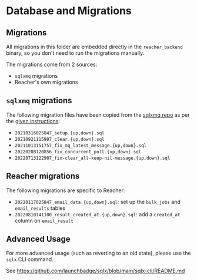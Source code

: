 # Database and Migrations

## Migrations

All migrations in this folder are embedded directly in the `reacher_backend` binary, so you don't need to run the migrations manually.

The migrations come from 2 sources:

-   `sqlxmq` migrations
-   Reacher's own migrations

## `sqlxmq` migrations

The following migration files have been copied from the [sqlxmq repo](https://github.com/Diggsey/sqlxmq) as per the [given instructions](https://github.com/Diggsey/sqlxmq/blob/6d3ed6fb99e7592e370a7f3ec074ce0bebae62fd/README.md?plain=1#L111):

-   `20210316025847_setup.{up,down}.sql`
-   `20210921115907_clear.{up,down}.sql`
-   `20211013151757_fix_mq_latest_message.{up,down}.sql`
-   `20220208120856_fix_concurrent_poll.{up,down}.sql`
-   `20220713122907_fix-clear_all-keep-nil-message.{up,down}.sql`

## Reacher migrations

The following migrations are specific to Reacher:

-   `20220117025847_email_data.{up,down}.sql`: set up the `bulk_jobs` and `email_results` tables
-   `20220810141100_result_created_at.{up,down}.sql`: add a `created_at` column on `email_result`

## Advanced Usage

For more advanced usage (such as reverting to an old state), please use the `sqlx` CLI command.

See https://github.com/launchbadge/sqlx/blob/main/sqlx-cli/README.md
